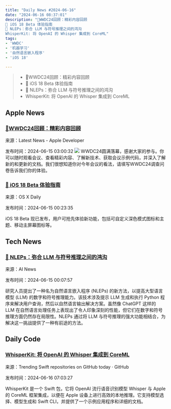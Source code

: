 ```yaml
---
title: "Daily News #2024-06-16"
date: "2024-06-16 08:37:01"
description: "🌟WWDC24回顾：精彩内容回顾
🌟 iOS 18 Beta 体验指南
🌟 NLEPs：弥合 LLM 与符号推理之间的鸿沟
WhisperKit: 将 OpenAI 的 Whisper 集成到 CoreML"
tags: 
- 'WWDC'
- '机器学习'
- '自然语言嵌入程序'
- 'iOS 18'

---
```


> - 🌟WWDC24回顾：精彩内容回顾
> - 🌟 iOS 18 Beta 体验指南
> - 🌟 NLEPs：弥合 LLM 与符号推理之间的鸿沟
> - WhisperKit: 将 OpenAI 的 Whisper 集成到 CoreML

## Apple News

### [🌟WWDC24回顾：精彩内容回顾](https://developer.apple.com/news/?id=eny3mwd6)

来源：Latest News - Apple Developer

发布时间：2024-06-15 03:00:32
![](https://devimages-cdn.apple.com/wwdc-services/articles/images/4E5C0028-D1D4-4586-A736-23182F2E62C7/2048.jpeg)
WWDC24圆满落幕，感谢大家的参与。你可以随时观看会议、查看精彩内容、了解新技术、获取会议示例代码，并深入了解新的和更新的文档。我们很想知道你对今年会议的看法，请填写WWDC24调查问卷告诉我们你的体验。

### [🌟 iOS 18 Beta 体验指南](https://osxdaily.com/2024/06/14/how-to-install-ios-18-beta-on-iphone/)

来源：OS X Daily

发布时间：2024-06-15 00:23:35

iOS 18 Beta 现已发布，用户可抢先体验新功能，包括可自定义深色模式图标和主题、移动主屏幕图标等。

## Tech News

### [🌟 NLEPs：弥合 LLM 与符号推理之间的鸿沟](https://www.artificialintelligence-news.com/2024/06/14/nleps-bridging-the-gap-between-llms-symbolic-reasoning/)

来源：AI News

发布时间：2024-06-15 00:07:57

研究人员提出了一种名为自然语言嵌入程序 (NLEPs) 的新方法，以提高大型语言模型 (LLM) 的数字和符号推理能力。该技术涉及提示 LLM 生成和执行 Python 程序来解决用户查询，然后以自然语言输出解决方案。虽然像 ChatGPT 这样的 LLM 在自然语言处理任务上表现出了令人印象深刻的性能，但它们在数字和符号推理方面仍然存在局限性。NLEPs 通过将 LLM 与符号推理的强大功能相结合，为解决这一挑战提供了一种有前途的方法。

## Daily Code

### [WhisperKit: 将 OpenAI 的 Whisper 集成到 CoreML](https://github.com/argmaxinc/WhisperKit)

来源：Trending Swift repositories on GitHub today · GitHub

发布时间：2024-06-16 07:03:27

WhisperKit 是一个 Swift 包，它将 OpenAI 流行语音识别模型 Whisper 与 Apple 的 CoreML 框架集成，以便在 Apple 设备上进行高效的本地推理。它支持模型选择、模型生成和 Swift CLI，并提供了一个示例应用程序和详细的文档。
